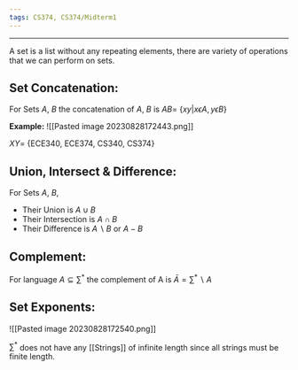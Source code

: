 ```yaml
---
tags: CS374, CS374/Midterm1
---
```

----
A set is a list without any repeating elements, there are variety of operations that we can perform on sets.

## Set Concatenation:

For Sets $A$, $B$ the concatenation of $A$, $B$ is $AB =$ {$xy | x \epsilon A, y \epsilon B$} 

**Example:**
![[Pasted image 20230828172443.png]]

$XY =$ {ECE340, ECE374, CS340, CS374}

## Union, Intersect & Difference:

For Sets $A$, $B$, 
* Their Union is $A \cup B$ 
* Their Intersection is $A \cap B$
* Their Difference is $A \backslash B$  or $A - B$ 

## Complement:

For language $A \subseteq \sum^*$ the complement of A is $\bar A = \sum^* \backslash A$

## Set Exponents:
![[Pasted image 20230828172540.png]]

$\sum^*$ does not have any [[Strings]] of infinite length since all strings must be finite length.

